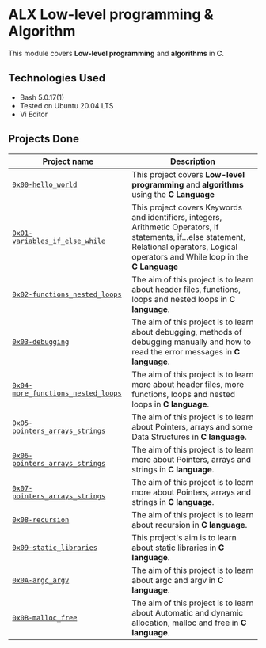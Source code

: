 # ALX Low-level programming & Algorithm

This module covers **Low-level programming** and **algorithms** in **C**.

## Technologies Used
* Bash 5.0.17(1)
* Tested on Ubuntu 20.04 LTS
* Vi Editor

## Projects Done

| Project name | Description |
| ------------ | ----------- |
| [`0x00-hello_world`](https://github.com/risecodesleep/alx-low_level_programming/tree/master/0x00-hello_world) | This project covers **Low-level programming** and **algorithms** using the **C Language** |
| [`0x01-variables_if_else_while`](https://github.com/risecodesleep/alx-low_level_programming/tree/master/0x01-variables_if_else_while) | This project covers Keywords and identifiers, integers, Arithmetic Operators, If statements, if…else statement, Relational operators, Logical operators and While loop in the **C Language** |
| [`0x02-functions_nested_loops`](https://github.com/risecodesleep/alx-low_level_programming/tree/master/0x02-functions_nested_loops) | The aim of this project is to learn about header files, functions, loops and nested loops in **C language**. |
| [`0x03-debugging`](https://github.com/risecodesleep/alx-low_level_programming/tree/master/0x03-debugging) | The aim of this project is to learn about debugging, methods of debugging manually and how to read the error messages in **C language**. |
| [`0x04-more_functions_nested_loops`](https://github.com/risecodesleep/alx-low_level_programming/tree/master/0x04-more_functions_nested_loops) | The aim of this project is to learn more about header files, more functions, loops and nested loops in **C language**. |
| [`0x05-pointers_arrays_strings`](https://github.com/risecodesleep/alx-low_level_programming/tree/master/0x05-pointers_arrays_strings) | The aim of this project is to learn about Pointers, arrays and some Data Structures in **C language**. |
| [`0x06-pointers_arrays_strings`](https://github.com/risecodesleep/alx-low_level_programming/tree/master/0x06-pointers_arrays_strings) | The aim of this project is to learn more about Pointers, arrays and strings in **C language**. |
| [`0x07-pointers_arrays_strings`](https://github.com/risecodesleep/alx-low_level_programming/tree/master/0x07-pointers_arrays_strings) | The aim of this project is to learn more about Pointers, arrays and strings in **C language**. |
| [`0x08-recursion`](https://github.com/risecodesleep/alx-low_level_programming/tree/master/0x08-recursion) | The aim of this project is to learn about recursion in **C language**. |
| [`0x09-static_libraries`](https://github.com/risecodesleep/alx-low_level_programming/tree/master/0x09-static_libraries) | This project's aim is to learn about static libraries in **C language**. |
| [`0x0A-argc_argv`](https://github.com/risecodesleep/alx-low_level_programming/tree/master/0x0A-argc_argv) | The aim of this project is to learn about argc and argv in **C language**. |
| [`0x0B-malloc_free`](https://github.com/risecodesleep/alx-low_level_programming/tree/master/0x0B-malloc_free) | The aim of this project is to learn about Automatic and dynamic allocation, malloc and free in **C language**. |
